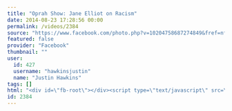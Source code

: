```yaml
---
title: "Oprah Show: Jane Elliot on Racism"
date: 2014-08-23 17:28:56 00:00
permalink: /videos/2384
source: "https://www.facebook.com/photo.php?v=10204758687274849&fref=nf"
featured: false
provider: "Facebook"
thumbnail: ""
user:
  id: 427
  username: "hawkinsjustin"
  name: "Justin Hawkins"
tags: []
html: "<div id=\"fb-root\"></div><script type=\"text/javascript\" src=\"https://connect.facebook.net/en_US/all.js#xfbml=1\"></script><div class=\"fb-post\" data-href=\"https://www.facebook.com/photo.php?v=10204758687274849&fref=nf\"><div class=\"fb-xfbml-parse-ignore\"><a href=\"https://www.facebook.com/photo.php?v=10204758687274849&fref=nf\">Post</a> by <a href=\"http://www.facebook.com\">facebook</a>.</div></div>"
id: 2384
---
```


